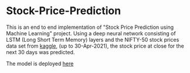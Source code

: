 # Stock-Price-Prediction
This is an end to end implementation of "Stock Price Prediction using Machine Learning" project. Using a deep neural network 
        consisting of LSTM (Long Short Term Memory) layers and the NIFTY-50 stock prices data set from <a href="https://www.kaggle.com/rohanrao/nifty50-stock-market-data" target="_blank">kaggle</a>,
        (up to 30-Apr-2021), the stock price at close for the next 30 days was predicted.
        

The model is deployed <a href="https://niftystockpricepredictor.azurewebsites.net" target="_blank">here</a>
